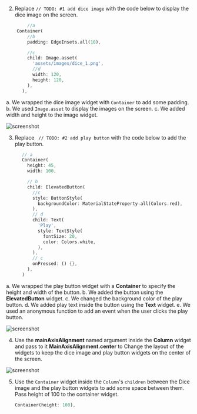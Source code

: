 2.  Replace `// TODO: #1 add dice image` with the code below to display the dice image on the screen.

```dart
		//a
    Container(
        //b
        padding: EdgeInsets.all(10),

        //c
        child: Image.asset(
          'assets/images/dice_1.png',
          //d
          width: 120,
          height: 120,
        ),
      ),
```

a. We wrapped the dice image widget with `Container` to add some padding.
b. We used `Image.asset` to display the images on the screen.
c. We added width and height to the image widget.

![screenshot](https://lh6.googleusercontent.com/i7-uanlfQ4yK8jU7GXZziw1EgKWFENkud8NvcVzq0slalbszj6P2uwarUQBRGZPMoclHbSxdfae775IJY2IxJX_PrclMXQUf3g0cZ5W3L4JYAqNt7B7ep8bomGuCjkbUGqD3cBv9)

3. Replace ` // TODO: #2 add play button` with the code below to add the play button.

```dart
      // a
      Container(
        height: 45,
        width: 100,

        // b
        child: ElevatedButton(
          //c
          style: ButtonStyle(
            backgroundColor: MaterialStateProperty.all(Colors.red),
          ),
          // d
          child: Text(
            'Play',
            style: TextStyle(
              fontSize: 20,
              color: Colors.white,
            ),
          ),
          // c
          onPressed: () {},
        ),
      )
```

a. We wrapped the play button widget with a **Container** to specify the height and width of the button.
b. We added the button using the **ElevatedButton** widget.
c. We changed the background color of the play button.
d. We added play text inside the button using the **Text** widget.
e. We used an anonymous function to add an event when the user clicks the play button.

![screenshot](https://lh3.googleusercontent.com/Oe5Lormy00RPcfFBnljueIx49qCoJMmg4u8LxFi7iIiOlHe_qNEs8U0biT74qV1_FyzoiztkUqXMNLxerY8AyuzTcMuTwdaWznRrAa-KKfo5aV5ZBazsjaJVyCUQYklNHYhxFGVn)

4. Use the **mainAxisAlignment** named argument inside the **Column** widget and pass to it **MainAxisAlignment.center** to Change the layout of the widgets to keep the dice image and play button widgets on the center of the screen.

![screenshot](https://lh3.googleusercontent.com/U7XaxuqkFFpb6HNPRrafV93KMGzNI_hi1TslgNfBOJAAy_xTUgHGsu5WmBfgvLshokOxiUOJw1btkV7Kt3-CEzq_YqYtaUzxLNgGCbH_G7xvJaYkZdxLJREuVKsys1EDybhixIL_)

5. Use the `Container` widget inside the `Column`'s `children` between the Dice image and the play button widgets to add some space between them. Pass height of 100 to the container widget.

   ```dart
   Container(height: 100),
   ```
